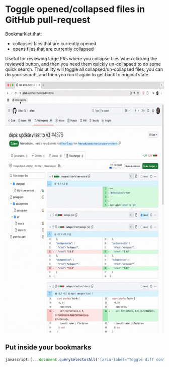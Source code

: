 # Toggle opened/collapsed files in GitHub pull-request

Bookmarklet that:

- collapses files that are currently opened
- opens files that are currently collapsed

Useful for reviewing large PRs where you collapse files when clicking the reviewed button, and then you need them quickly un-collapsed to do some quick search. This utility will toggle all collapsed/un-collapsed files, you can do your search, and then you run it again to get back to original state.

<img src="preview.gif" alt="Bookmarklet preview" width="864" height="802" />

## Put inside your bookmarks

```js
javascript:[...document.querySelectorAll('[aria-label="Toggle diff contents"]')].forEach(_ => _.click())())
```
